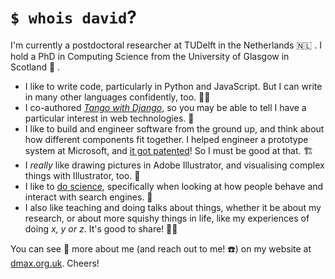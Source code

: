# `$ whois david`?
I'm currently a postdoctoral researcher at TUDelft in the Netherlands 🇳🇱 . I hold a PhD in Computing Science from the University of Glasgow in Scotland 🏴󠁧󠁢󠁳󠁣󠁴󠁿 .

* I like to write code, particularly in Python and JavaScript. But I can write in many other languages confidently, too. 👨‍💻
* I co-authored [*Tango with Django*](https://www.tangowithdjango.com), so you may be able to tell I have a particular interest in web technologies. 📖
* I like to build and engineer software from the ground up, and think about how different components fit together. I helped engineer a prototype system at Microsoft, and [it got patented](https://patents.google.com/patent/US10102199B2/)! So I must be good at that. 🏗️
* I *really* like drawing pictures in Adobe Illustrator, and visualising complex things with Illustrator, too. 🎨
* I like to [do science](https://www.dmax.org.uk/thesis/), specifically when looking at how people behave and interact with search engines. 🧪
* I also like teaching and doing talks about things, whether it be about my research, or about more squishy things in life, like my experiences of doing *x, y or z*. It's good to share! 👨‍🏫

You can see 👀 more about me (and reach out to me! ☎️) on my website at [dmax.org.uk](https://www.dmax.org.uk). Cheers!